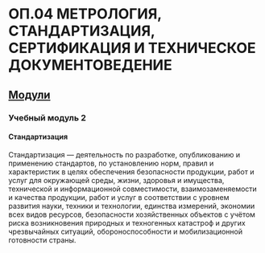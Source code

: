 # ОП.04 МЕТРОЛОГИЯ, СТАНДАРТИЗАЦИЯ, СЕРТИФИКАЦИЯ И ТЕХНИЧЕСКОЕ ДОКУМЕНТОВЕДЕНИЕ

## [Модули](https://github.com/polinalisafox/metro2033/blob/main/README.md) 

### Учебный модуль 2

#### Стандартизация 

Стандартизация — деятельность по разработке, опубликованию и применению стандартов, по установлению норм, правил и характеристик в целях обеспечения безопасности продукции, работ и услуг для окружающей среды, жизни, здоровья и имущества, технической и информационной совместимости, взаимозаменяемости и качества продукции, работ и услуг в соответствии с уровнем развития науки, техники и технологии, единства измерений, экономии всех видов ресурсов, безопасности хозяйственных объектов с учётом риска возникновения природных и техногенных катастроф и других чрезвычайных ситуаций, обороноспособности и мобилизационной готовности страны. 


